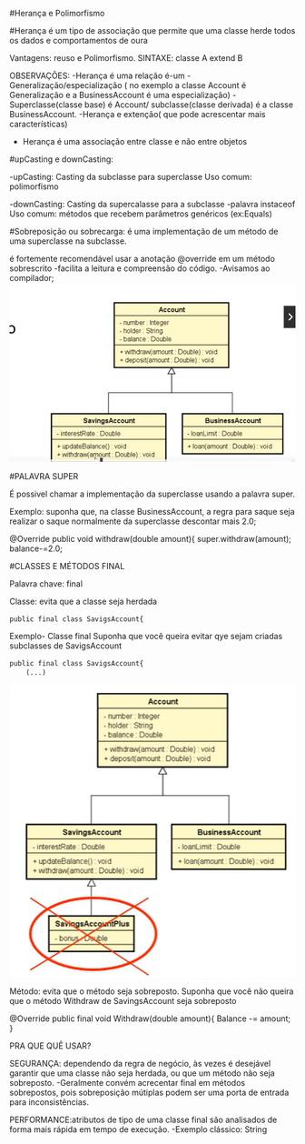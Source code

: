 #Herança e Polimorfismo

#Herança
é um tipo de associação que permite que uma classe herde todos os dados e comportamentos de oura

Vantagens: reuso e Polimorfismo.
SINTAXE: classe A extend B

OBSERVAÇÕES:
-Herança é uma relação é-um
-Generalização/especialização ( no exemplo a classe Account é Generalização e a BusinessAccount é uma especialização)
-Superclasse(classe base) é Account/ subclasse(classe derivada) é a classe BusinessAccount.
-Herança e extenção( que pode acrescentar mais características)
- Herança é uma associação entre classe e não entre objetos

#upCasting e downCasting:

-upCasting:
Casting da subclasse para superclasse
Uso comum: polimorfismo

-downCasting:
Casting da supercalasse para a subclasse
    -palavra instaceof
Uso comum: métodos que recebem parâmetros genéricos (ex:Equals)

#Sobreposição ou sobrecarga:
é uma implementação de um método de uma superclasse na subclasse.

é fortemente recomendável usar a anotação @override em um método sobrescrito
    -facilita a leitura e compreensão do código.
    -Avisamos ao compilador;
![img.png](img.png)

#PALAVRA SUPER

É possivel chamar a implementação da superclasse usando a palavra super. 

Exemplo: suponha que, na classe BusinessAccount, a regra para saque seja realizar o saque 
normalmente da superclasse descontar mais 2.0;

@Override 
public void withdraw(double amount){
    super.withdraw(amount);
balance-=2.0;

#CLASSES E MÉTODOS FINAL

Palavra chave: final

Classe: evita que a classe seja herdada

    public final class SavigsAccount{


Exemplo- Classe final
    Suponha que você queira evitar qye sejam criadas subclasses de SavigsAccount
    
    public final class SavigsAccount{
        (...)
![img_1.png](img_1.png)

Método: evita que o método seja sobreposto.
    Suponha que você não queira que o método Withdraw de SavingsAccount seja sobreposto

@Override
public final void Withdraw(double amount){
    Balance -= amount;
}

PRA QUE QUÊ USAR?

SEGURANÇA: dependendo da regra de negócio, às vezes é desejável garantir 
que uma classe não seja herdada, ou que um método não seja sobreposto. 
    -Geralmente convém acrecentar final em métodos sobrepostos, pois sobreposição 
mútiplas podem ser uma porta de entrada para inconsistências.

PERFORMANCE:atributos de tipo de uma classe final são analisados de forma mais rápida em tempo de execução.
    -Exemplo clássico: String










